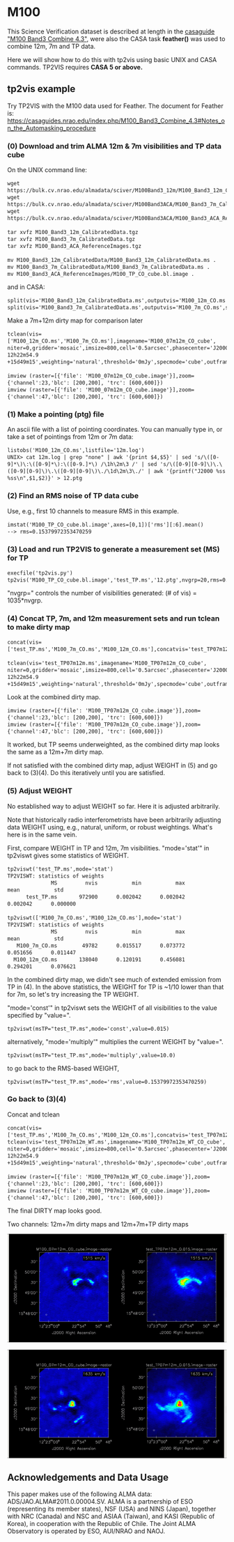 # M100

This Science Verification dataset is described at length in the
[casaguide "M100 Band3 Combine 4.3"](https://casaguides.nrao.edu/index.php/M100_Band3_Combine_4.3), were also
the CASA task **feather()** was used to combine 12m, 7m and TP data.

Here we will show how to do this with tp2vis using basic UNIX and CASA commands. TP2VIS requires **CASA 5 or above.**

## tp2vis example

Try TP2VIS with the M100 data used for Feather. The document for Feather is:
https://casaguides.nrao.edu/index.php/M100_Band3_Combine_4.3#Notes_on_the_Automasking_procedure


### (0) Download and trim ALMA 12m & 7m visibilities and TP data cube

On the UNIX command line:

    wget https://bulk.cv.nrao.edu/almadata/sciver/M100Band3_12m/M100_Band3_12m_CalibratedData.tgz
    wget https://bulk.cv.nrao.edu/almadata/sciver/M100Band3ACA/M100_Band3_7m_CalibratedData.tgz
    wget https://bulk.cv.nrao.edu/almadata/sciver/M100Band3ACA/M100_Band3_ACA_ReferenceImages.tgz

    tar xvfz M100_Band3_12m_CalibratedData.tgz
    tar xvfz M100_Band3_7m_CalibratedData.tgz
    tar xvfz M100_Band3_ACA_ReferenceImages.tgz

    mv M100_Band3_12m_CalibratedData/M100_Band3_12m_CalibratedData.ms .
    mv M100_Band3_7m_CalibratedData/M100_Band3_7m_CalibratedData.ms .
    mv M100_Band3_ACA_ReferenceImages/M100_TP_CO_cube.bl.image .

and in CASA:

    split(vis='M100_Band3_12m_CalibratedData.ms',outputvis='M100_12m_CO.ms',spw='0',field='M100',datacolumn='data',keepflags=False)
    split(vis='M100_Band3_7m_CalibratedData.ms',outputvis='M100_7m_CO.ms',spw='3,5',field='M100',datacolumn='data',keepflags=False)


Make a 7m+12m dirty map for comparison later

    tclean(vis=['M100_12m_CO.ms','M100_7m_CO.ms'],imagename='M100_07m12m_CO_cube', niter=0,gridder='mosaic',imsize=800,cell='0.5arcsec',phasecenter='J2000 12h22m54.9 +15d49m15',weighting='natural',threshold='0mJy',specmode='cube',outframe='LSRK',restfreq='115.271201800GHz',nchan=70,start='1400km/s',width='5km/s')

    imview (raster=[{'file': 'M100_07m12m_CO_cube.image'}],zoom={'channel':23,'blc': [200,200], 'trc': [600,600]})
    imview (raster=[{'file': 'M100_07m12m_CO_cube.image'}],zoom={'channel':47,'blc': [200,200], 'trc': [600,600]})

### (1) Make a pointing (ptg) file

An ascii file with a list of pointing coordinates. You can manually type in, or take a set of pointings from 12m or 7m data:

    listobs('M100_12m_CO.ms',listfile='12m.log')
    UNIX> cat 12m.log | grep "none" | awk '{print $4,$5}' | sed 's/\([0-9]*\)\:\([0-9]*\):\([0-9.]*\) /\1h\2m\3 /' | sed 's/\([0-9][0-9]\)\.\([0-9][0-9]\)\.\([0-9][0-9]\)\./\1d\2m\3\./' | awk '{printf("J2000 %ss %ss\n",$1,$2)}' > 12.ptg

### (2) Find an RMS noise of TP data cube

Use, e.g., first 10 channels to measure RMS in this example.

    imstat('M100_TP_CO_cube.bl.image',axes=[0,1])['rms'][:6].mean()
    --> rms=0.15379972353470259

### (3) Load and run TP2VIS to generate a measurement set (MS) for TP

    execfile('tp2vis.py')
    tp2vis('M100_TP_CO_cube.bl.image','test_TP.ms','12.ptg',nvgrp=20,rms=0.15379972353470259)

"nvgrp=" controls the number of visibilities generated: (# of vis) = 1035*nvgrp.

### (4) Concat TP, 7m, and 12m measurement sets and run tclean to make dirty map

    concat(vis=['test_TP.ms','M100_7m_CO.ms','M100_12m_CO.ms'],concatvis='test_TP07m12m.ms')

    tclean(vis='test_TP07m12m.ms',imagename='M100_TP07m12m_CO_cube', niter=0,gridder='mosaic',imsize=800,cell='0.5arcsec',phasecenter='J2000 12h22m54.9 +15d49m15',weighting='natural',threshold='0mJy',specmode='cube',outframe='LSRK',restfreq='115.271201800GHz',nchan=70,start='1400km/s',width='5km/s')

Look at the combined dirty map.

    imview (raster=[{'file': 'M100_TP07m12m_CO_cube.image'}],zoom={'channel':23,'blc': [200,200], 'trc': [600,600]})
    imview (raster=[{'file': 'M100_TP07m12m_CO_cube.image'}],zoom={'channel':47,'blc': [200,200], 'trc': [600,600]})

It worked, but TP seems underweighted, as the combined dirty map looks the same as a 12m+7m dirty map.

If not satisfied with the combined dirty map, adjust WEIGHT in (5) and go back to (3)(4). Do this iteratively until you are satisfied.


### (5) Adjust WEIGHT

No established way to adjust WEIGHT so far. Here it is adjusted arbitrarily.

Note that historically radio interferometrists have been arbitrarily adjusting data WEIGHT using, e.g., natural, uniform, or robust weightings. What's here is in the same vein.

First, compare WEIGHT in TP and 12m, 7m visibilities. "mode='stat'" in tp2viswt gives some statistics of WEIGHT.

    tp2viswt('test_TP.ms',mode='stat')
    TP2VISWT: statistics of weights
                  MS         nvis           min           max          mean           std
          test_TP.ms       972900      0.002042      0.002042      0.002042      0.000000

    tp2viswt(['M100_7m_CO.ms','M100_12m_CO.ms'],mode='stat')
    TP2VISWT: statistics of weights
                  MS         nvis           min           max          mean           std
       M100_7m_CO.ms        49782      0.015517      0.073772      0.051656      0.011447
      M100_12m_CO.ms       138040      0.120191      0.456081      0.294201      0.076621


In the combined dirty map, we didn't see much of extended emission from TP in (4). In the above statistics, the WEIGHT for TP is ~1/10 lower than that for 7m, so let's try increasing the TP WEIGHT.

"mode='const'" in tp2viswt sets the WEIGHT of all visibilities to the value specified by "value=".

    tp2viswt(msTP="test_TP.ms",mode='const',value=0.015)

alternatively, "mode='multiply'" multiplies the current WEIGHT by "value=".

    tp2viswt(msTP="test_TP.ms",mode='multiply',value=10.0)

to go back to the RMS-based WEIGHT,

    tp2viswt(msTP="test_TP.ms",mode='rms',value=0.15379972353470259)

### Go back to (3)(4)

Concat and tclean

    concat(vis=['test_TP.ms','M100_7m_CO.ms','M100_12m_CO.ms'],concatvis='test_TP07m12m_WT.ms')
    tclean(vis='test_TP07m12m_WT.ms',imagename='M100_TP07m12m_WT_CO_cube', niter=0,gridder='mosaic',imsize=800,cell='0.5arcsec',phasecenter='J2000 12h22m54.9 +15d49m15',weighting='natural',threshold='0mJy',specmode='cube',outframe='LSRK',restfreq='115.271201800GHz',nchan=70,start='1400km/s',width='5km/s')

    imview (raster=[{'file': 'M100_TP07m12m_WT_CO_cube.image'}],zoom={'channel':23,'blc': [200,200], 'trc': [600,600]})
    imview (raster=[{'file': 'M100_TP07m12m_WT_CO_cube.image'}],zoom={'channel':47,'blc': [200,200], 'trc': [600,600]})

The final DIRTY map looks good.


Two channels: 12m+7m dirty maps and 12m+7m+TP dirty maps

![plot1](figures/M100.v1515.gif)

![plot1](figures/M100.v1635.gif)




## Acknowledgements and Data Usage

This paper makes use of the following ALMA data: ADS/JAO.ALMA#2011.0.00004.SV.
ALMA is a partnership of ESO (representing its member states), NSF (USA)
and NINS (Japan), together with NRC (Canada) and NSC and ASIAA (Taiwan),
and KASI (Republic of Korea), in cooperation with the Republic of Chile.
The Joint ALMA Observatory is operated by ESO, AUI/NRAO and NAOJ.
